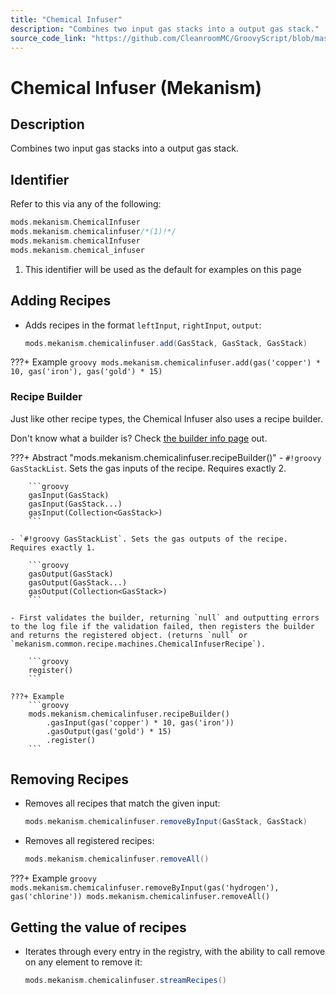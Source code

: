 ```yaml
---
title: "Chemical Infuser"
description: "Combines two input gas stacks into a output gas stack."
source_code_link: "https://github.com/CleanroomMC/GroovyScript/blob/master/src/main/java/com/cleanroommc/groovyscript/compat/mods/mekanism/ChemicalInfuser.java"
---
```


# Chemical Infuser (Mekanism)

## Description

Combines two input gas stacks into a output gas stack.

## Identifier

Refer to this via any of the following:

```groovy hl_lines="2"
mods.mekanism.ChemicalInfuser
mods.mekanism.chemicalinfuser/*(1)!*/
mods.mekanism.chemicalInfuser
mods.mekanism.chemical_infuser
```

1. This identifier will be used as the default for examples on this page

## Adding Recipes

- Adds recipes in the format `leftInput`, `rightInput`, `output`:

    ```groovy
    mods.mekanism.chemicalinfuser.add(GasStack, GasStack, GasStack)
    ```

???+ Example
    ```groovy
    mods.mekanism.chemicalinfuser.add(gas('copper') * 10, gas('iron'), gas('gold') * 15)
    ```

### Recipe Builder

Just like other recipe types, the Chemical Infuser also uses a recipe builder.

Don't know what a builder is? Check [the builder info page](../../../groovy/builder.md) out.

???+ Abstract "mods.mekanism.chemicalinfuser.recipeBuilder()"
    - `#!groovy GasStackList`. Sets the gas inputs of the recipe. Requires exactly 2.

        ```groovy
        gasInput(GasStack)
        gasInput(GasStack...)
        gasInput(Collection<GasStack>)
        ```

    - `#!groovy GasStackList`. Sets the gas outputs of the recipe. Requires exactly 1.

        ```groovy
        gasOutput(GasStack)
        gasOutput(GasStack...)
        gasOutput(Collection<GasStack>)
        ```

    - First validates the builder, returning `null` and outputting errors to the log file if the validation failed, then registers the builder and returns the registered object. (returns `null` or `mekanism.common.recipe.machines.ChemicalInfuserRecipe`).

        ```groovy
        register()
        ```

    ???+ Example
        ```groovy
        mods.mekanism.chemicalinfuser.recipeBuilder()
            .gasInput(gas('copper') * 10, gas('iron'))
            .gasOutput(gas('gold') * 15)
            .register()
        ```



## Removing Recipes

- Removes all recipes that match the given input:

    ```groovy
    mods.mekanism.chemicalinfuser.removeByInput(GasStack, GasStack)
    ```

- Removes all registered recipes:

    ```groovy
    mods.mekanism.chemicalinfuser.removeAll()
    ```

???+ Example
    ```groovy
    mods.mekanism.chemicalinfuser.removeByInput(gas('hydrogen'), gas('chlorine'))
    mods.mekanism.chemicalinfuser.removeAll()
    ```

## Getting the value of recipes

- Iterates through every entry in the registry, with the ability to call remove on any element to remove it:

    ```groovy
    mods.mekanism.chemicalinfuser.streamRecipes()
    ```
